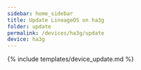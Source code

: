 ```yaml
---
sidebar: home_sidebar
title: Update LineageOS on ha3g
folder: update
permalink: /devices/ha3g/update
device: ha3g
---
```

{% include templates/device_update.md %}
